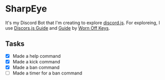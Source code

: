 # SharpEye
It's my Discord Bot that I'm creating to explore [discord.js](https://github.com/discordjs/discord.js). For exploreing, I use [Discors.js Guide](https://discordjs.guide/) and [Guide](https://github.com/AlexzanderFlores/Worn-Off-Keys-Discord-Js) by [Worn Off Keys](https://www.youtube.com/channel/UChPrh75CmPP9Ig6jISPnfNA).

## Tasks
- [x] Made a help command
- [x] Made a kick command
- [x] Made a ban command
- [ ] Made a timer for a ban command